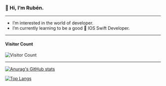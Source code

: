 ### 👋 Hi, I’m Rubén.

----------------------

- I’m interested in the world of developer.
- I’m currently learning to be a good  IOS Swift Developer.









----------------------

#### Visitor Count


  ![Visitor Count](https://profile-counter.glitch.me/{rubenalonso1973}/count.svg)


----------------------

[![Anurag's GitHub stats](https://github-readme-stats.vercel.app/api?rubenalon1973=your-rubenalon1973&show_icons=true&theme=radical)](https://github.com/anuraghazra/github-readme-stats)

[![Top Langs](https://github-readme-stats.vercel.app/api/top-langs/?rubenalon1973=your-rubenalon1973&layout=compact&theme=radical)](https://github.com/anuraghazra/github-readme-stats)



